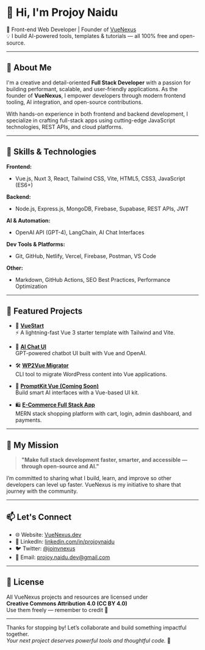 # 👋 Hi, I'm Projoy Naidu  
🚀 Front-end Web Developer | Founder of [VueNexus](https://vuenexus.dev/)  
💡 I build AI-powered tools, templates & tutorials — all 100% free and open-source.

---

## 🌟 About Me

I'm a creative and detail-oriented **Full Stack Developer** with a passion for building performant, scalable, and user-friendly applications. As the founder of **VueNexus**, I empower developers through modern frontend tooling, AI integration, and open-source contributions.

With hands-on experience in both frontend and backend development, I specialize in crafting full-stack apps using cutting-edge JavaScript technologies, REST APIs, and cloud platforms.

---

## 🔧 Skills & Technologies

**Frontend:**
- Vue.js, Nuxt 3, React, Tailwind CSS, Vite, HTML5, CSS3, JavaScript (ES6+)

**Backend:**
- Node.js, Express.js, MongoDB, Firebase, Supabase, REST APIs, JWT

**AI & Automation:**
- OpenAI API (GPT-4), LangChain, AI Chat Interfaces

**Dev Tools & Platforms:**
- Git, GitHub, Netlify, Vercel, Firebase, Postman, VS Code

**Other:**
- Markdown, GitHub Actions, SEO Best Practices, Performance Optimization

---

## 📌 Featured Projects

- 🔗 **[VueStart](https://github.com/vuenexus/vue-start)**  
  ⚡ A lightning-fast Vue 3 starter template with Tailwind and Vite.

- 🤖 **[AI Chat UI](https://github.com/vuenexus/ai-chat-vue)**  
  GPT-powered chatbot UI built with Vue and OpenAI.

- 🛠️ **[WP2Vue Migrator](https://github.com/vuenexus/wp2vue)**  
  CLI tool to migrate WordPress content into Vue applications.

- 🧠 **[PromptKit Vue (Coming Soon)](https://github.com/vuenexus/promptkit-vue)**  
  Build smart AI interfaces with a Vue-based UI kit.

- 🛍️ **[E-Commerce Full Stack App](https://github.com/projoynaidu/e-commerce-app)**  
  MERN stack shopping platform with cart, login, admin dashboard, and payments.

---

## 🌱 My Mission

> **"Make full stack development faster, smarter, and accessible — through open-source and AI."**

I’m committed to sharing what I build, learn, and improve so other developers can level up faster. VueNexus is my initiative to share that journey with the community.

---

## 📫 Let's Connect

- 🌐 Website: [VueNexus.dev](https://vuenexus.dev/)
- 💬 LinkedIn: [linkedin.com/in/projoynaidu](https://linkedin.com/in/projoynaidu)
- 🐦 Twitter: [@joinvnexus](https://twitter.com/joinvnexus)
- 📩 Email: [projoy.naidu.dev@gmail.com](mailto:projoy.naidu.dev@gmail.com)

---

## 📄 License

All VueNexus projects and resources are licensed under  
**Creative Commons Attribution 4.0 (CC BY 4.0)**  
Use them freely — remember to credit 💙

---

Thanks for stopping by! Let’s collaborate and build something impactful together.  
_Your next project deserves powerful tools and thoughtful code._ 🚀
